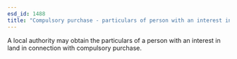 ```yaml
---
esd_id: 1488
title: "Compulsory purchase - particulars of person with an interest in land"
---
```


A local authority may obtain the particulars of a person with an interest in land in connection with compulsory purchase.

